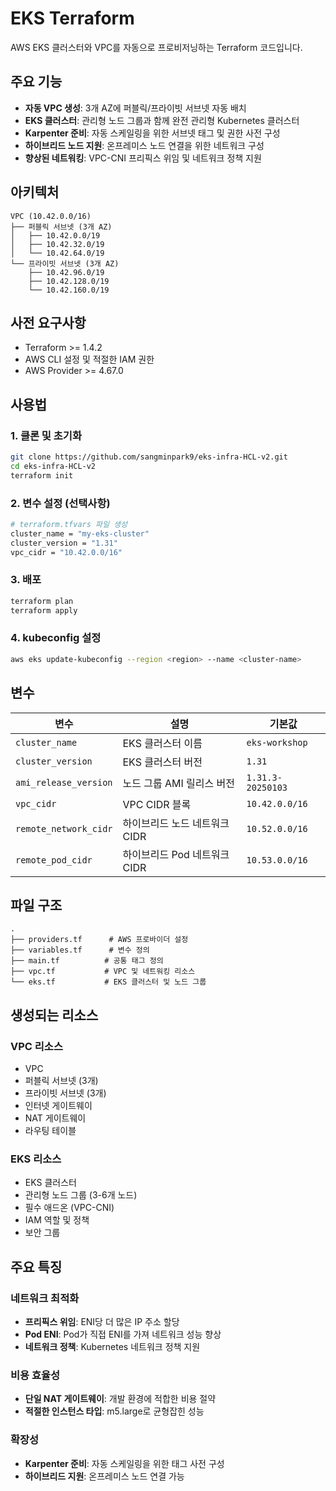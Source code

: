 # EKS Terraform

AWS EKS 클러스터와 VPC를 자동으로 프로비저닝하는 Terraform 코드입니다.

## 주요 기능

- **자동 VPC 생성**: 3개 AZ에 퍼블릭/프라이빗 서브넷 자동 배치
- **EKS 클러스터**: 관리형 노드 그룹과 함께 완전 관리형 Kubernetes 클러스터
- **Karpenter 준비**: 자동 스케일링을 위한 서브넷 태그 및 권한 사전 구성
- **하이브리드 노드 지원**: 온프레미스 노드 연결을 위한 네트워크 구성
- **향상된 네트워킹**: VPC-CNI 프리픽스 위임 및 네트워크 정책 지원

## 아키텍처

```
VPC (10.42.0.0/16)
├── 퍼블릭 서브넷 (3개 AZ)
│   ├── 10.42.0.0/19
│   ├── 10.42.32.0/19
│   └── 10.42.64.0/19
└── 프라이빗 서브넷 (3개 AZ)
    ├── 10.42.96.0/19
    ├── 10.42.128.0/19
    └── 10.42.160.0/19
```

## 사전 요구사항

- Terraform >= 1.4.2
- AWS CLI 설정 및 적절한 IAM 권한
- AWS Provider >= 4.67.0

## 사용법

### 1. 클론 및 초기화

```bash
git clone https://github.com/sangminpark9/eks-infra-HCL-v2.git
cd eks-infra-HCL-v2
terraform init
```

### 2. 변수 설정 (선택사항)

```bash
# terraform.tfvars 파일 생성
cluster_name = "my-eks-cluster"
cluster_version = "1.31"
vpc_cidr = "10.42.0.0/16"
```

### 3. 배포

```bash
terraform plan
terraform apply
```

### 4. kubeconfig 설정

```bash
aws eks update-kubeconfig --region <region> --name <cluster-name>
```

## 변수

| 변수 | 설명 | 기본값 |
|------|------|--------|
| `cluster_name` | EKS 클러스터 이름 | `eks-workshop` |
| `cluster_version` | EKS 클러스터 버전 | `1.31` |
| `ami_release_version` | 노드 그룹 AMI 릴리스 버전 | `1.31.3-20250103` |
| `vpc_cidr` | VPC CIDR 블록 | `10.42.0.0/16` |
| `remote_network_cidr` | 하이브리드 노드 네트워크 CIDR | `10.52.0.0/16` |
| `remote_pod_cidr` | 하이브리드 Pod 네트워크 CIDR | `10.53.0.0/16` |

## 파일 구조

```
.
├── providers.tf      # AWS 프로바이더 설정
├── variables.tf      # 변수 정의
├── main.tf          # 공통 태그 정의
├── vpc.tf           # VPC 및 네트워킹 리소스
└── eks.tf           # EKS 클러스터 및 노드 그룹
```

## 생성되는 리소스

### VPC 리소스
- VPC
- 퍼블릭 서브넷 (3개)
- 프라이빗 서브넷 (3개)
- 인터넷 게이트웨이
- NAT 게이트웨이
- 라우팅 테이블

### EKS 리소스
- EKS 클러스터
- 관리형 노드 그룹 (3-6개 노드)
- 필수 애드온 (VPC-CNI)
- IAM 역할 및 정책
- 보안 그룹

## 주요 특징

### 네트워크 최적화
- **프리픽스 위임**: ENI당 더 많은 IP 주소 할당
- **Pod ENI**: Pod가 직접 ENI를 가져 네트워크 성능 향상
- **네트워크 정책**: Kubernetes 네트워크 정책 지원

### 비용 효율성
- **단일 NAT 게이트웨이**: 개발 환경에 적합한 비용 절약
- **적절한 인스턴스 타입**: m5.large로 균형잡힌 성능

### 확장성
- **Karpenter 준비**: 자동 스케일링을 위한 태그 사전 구성
- **하이브리드 지원**: 온프레미스 노드 연결 가능
